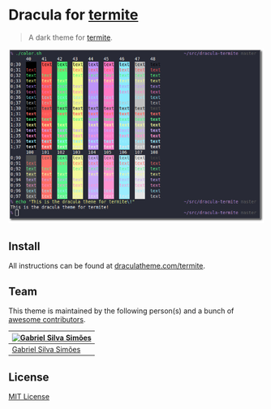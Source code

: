 # Dracula for [termite](https://github.com/thestinger/termite)

> A dark theme for [termite](https://github.com/thestinger/termite).

![Screenshot](/screenshot.png?raw=true)

## Install

All instructions can be found at [draculatheme.com/termite](https://draculatheme.com/termite).

## Team

This theme is maintained by the following person(s) and a bunch of [awesome contributors](https://github.com/dracula/termite/graphs/contributors).

[![Gabriel Silva Simões](https://avatars0.githubusercontent.com/u/7032965?v=3&s=70)](https://github.com/gabrielsimoes) |
--- |
[Gabriel Silva Simões](https://github.com/gabrielsimoes) |

## License

[MIT License](./LICENSE)
